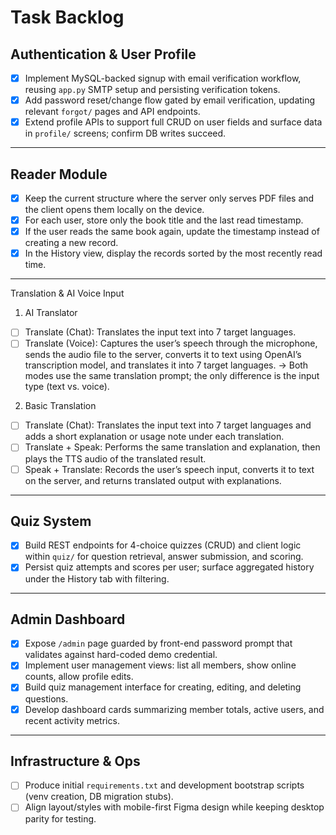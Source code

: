 # Task Backlog

## Authentication & User Profile

* [x] Implement MySQL-backed signup with email verification workflow, reusing `app.py` SMTP setup and persisting verification tokens.
* [x] Add password reset/change flow gated by email verification, updating relevant `forgot/` pages and API endpoints.
* [x] Extend profile APIs to support full CRUD on user fields and surface data in `profile/` screens; confirm DB writes succeed.

---

## Reader Module

* [x] Keep the current structure where the server only serves PDF files and the client opens them locally on the device.
* [x] For each user, store only the book title and the last read timestamp.
* [x] If the user reads the same book again, update the timestamp instead of creating a new record.
* [x] In the History view, display the records sorted by the most recently read time.

---

Translation & AI Voice Input

1. AI Translator  
- [ ] Translate (Chat): Translates the input text into 7 target languages.
- [ ] Translate (Voice): Captures the user’s speech through the microphone, sends the audio file to the server, converts it to text using OpenAI’s transcription model, and translates it into 7 target languages.
→ Both modes use the same translation prompt; the only difference is the input type (text vs. voice).

2. Basic Translation  
- [ ] Translate (Chat): Translates the input text into 7 target languages and adds a short explanation or usage note under each translation.
- [ ] Translate + Speak: Performs the same translation and explanation, then plays the TTS audio of the translated result.
- [ ] Speak + Translate: Records the user’s speech input, converts it to text on the server, and returns translated output with explanations.

---

## Quiz System

* [x] Build REST endpoints for 4-choice quizzes (CRUD) and client logic within `quiz/` for question retrieval, answer submission, and scoring.
* [x] Persist quiz attempts and scores per user; surface aggregated history under the History tab with filtering.

---

## Admin Dashboard

* [x] Expose `/admin` page guarded by front-end password prompt that validates against hard-coded demo credential.
* [x] Implement user management views: list all members, show online counts, allow profile edits.
* [x] Build quiz management interface for creating, editing, and deleting questions.
* [x] Develop dashboard cards summarizing member totals, active users, and recent activity metrics.

---

## Infrastructure & Ops

* [ ] Produce initial `requirements.txt` and development bootstrap scripts (venv creation, DB migration stubs).
* [ ] Align layout/styles with mobile-first Figma design while keeping desktop parity for testing.
